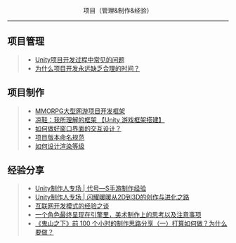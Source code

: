 <div align='center'>项目（管理&制作&经验）</div>

---
项目管理
---
>- [Unity项目开发过程中常见的问题](https://www.cnblogs.com/murongxiaopifu/p/9833395.html)
>- [为什么项目开发永远缺乏合理的时间？](https://www.cnblogs.com/wlzcool/p/14142005.html)

项目制作
---
>- [MMORPG大型网游项目开发框架](https://github.com/YYYWJ01/Unity3d_technical-summary/blob/main/2.ProjectManagement/Picture/MMO%E7%A0%94%E5%8F%91%E9%A1%B9%E7%9B%AE%E6%9E%B6%E6%9E%84.png)
>- [凉鞋：我所理解的框架 【Unity 游戏框架搭建】](https://www.cnblogs.com/liangxiegame/p/12557515.html)
>- [如何做好窗口界面的交互设计？](https://mp.weixin.qq.com/s/atlBC-t_so4baiTR8WNu0A)
>- [项目版本命名规范](https://www.cnblogs.com/7code/p/14206269.html)
>- [如何设计渲染等级](https://answer.uwa4d.com/question/5acc208b425802635474fc7d)

经验分享
---
>- [Unity制作人专场 | 代号—S手游制作经验](https://mp.weixin.qq.com/s?__biz=MzkyMTM5Mjg3NQ==&mid=2247536243&idx=1&sn=fe9d63e7e900c2813d27bee5dcdca2c1&source=41#wechat_redirect)
>- [Unity制作人专场 | 闪耀暖暖从2D到3D的创作与进化之路](https://mp.weixin.qq.com/s?__biz=MzkyMTM5Mjg3NQ==&mid=2247536253&idx=1&sn=19261b5b39cacf26551f5d3ee58f0711&source=41#wechat_redirect)
>- [互联网开发模式的经验之谈](https://www.cnblogs.com/qcloud1001/p/10251623.html)
>- [一个角色最终呈现在引擎里，美术制作上的思考以及注意事项](https://mp.weixin.qq.com/s?__biz=MzkyMTM5Mjg3NQ==&mid=2247536696&idx=1&sn=79846058786e7ca40936f6e86348b1f1&source=41#wechat_redirect)
>- [《鬼山之下》前 100 个小时的制作思路分享（一）打算如何做？为什么要做？](https://mp.weixin.qq.com/s?__biz=MzkyMTM5Mjg3NQ==&mid=2247536878&idx=1&sn=acf062fed4f598d54c4c9c7ed2d0885c&source=41#wechat_redirect)
